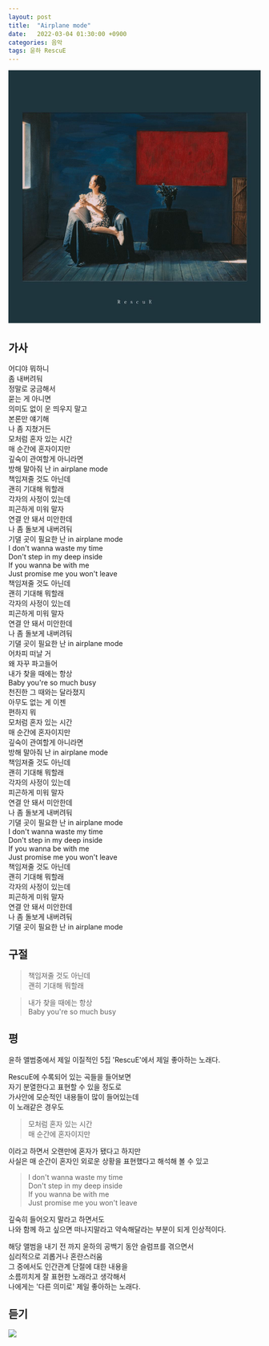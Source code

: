 ```yaml
---
layout: post
title:  "Airplane mode"
date:   2022-03-04 01:30:00 +0900
categories: 음악
tags: 윤하 RescuE
---
```

![RescuE](/assets/img/rescue-album-cover.jpg)

## 가사

어디야 뭐하니  
좀 내버려둬  
정말로 궁금해서  
묻는 게 아니면  
의미도 없이 운 띄우지 말고  
본론만 얘기해  
나 좀 지쳤거든  
모처럼 혼자 있는 시간  
매 순간에 혼자이지만  
깊숙이 관여할게 아니라면  
방해 말아줘 난 in airplane mode  
책임져줄 것도 아닌데  
괜히 기대해 뭐할래  
각자의 사정이 있는데  
피곤하게 미워 말자  
연결 안 돼서 미안한데  
나 좀 돌보게 내버려둬  
기댈 곳이 필요한 난 in airplane mode  
I don't wanna waste my time  
Don't step in my deep inside  
If you wanna be with me  
Just promise me you won't leave  
책임져줄 것도 아닌데  
괜히 기대해 뭐할래  
각자의 사정이 있는데  
피곤하게 미워 말자  
연결 안 돼서 미안한데  
나 좀 돌보게 내버려둬  
기댈 곳이 필요한 난 in airplane mode  
어차피 떠날 거  
왜 자꾸 파고들어  
내가 찾을 때에는 항상  
Baby you're so much busy  
천진한 그 때와는 달라졌지  
아무도 없는 게 이젠  
편하지 뭐  
모처럼 혼자 있는 시간  
매 순간에 혼자이지만  
깊숙이 관여할게 아니라면  
방해 말아줘 난 in airplane mode  
책임져줄 것도 아닌데  
괜히 기대해 뭐할래  
각자의 사정이 있는데  
피곤하게 미워 말자  
연결 안 돼서 미안한데  
나 좀 돌보게 내버려둬  
기댈 곳이 필요한 난 in airplane mode  
I don't wanna waste my time  
Don't step in my deep inside  
If you wanna be with me  
Just promise me you won't leave  
책임져줄 것도 아닌데  
괜히 기대해 뭐할래  
각자의 사정이 있는데  
피곤하게 미워 말자  
연결 안 돼서 미안한데  
나 좀 돌보게 내버려둬  
기댈 곳이 필요한 난 in airplane mode

## 구절

> 책임져줄 것도 아닌데  
> 괜히 기대해 뭐할래

> 내가 찾을 때에는 항상  
> Baby you're so much busy

## 평
윤하 앨범중에서 제일 이질적인 5집 'RescuE'에서 제일 좋아하는 노래다.  

RescuE에 수록되어 있는 곡들을 들어보면  
자기 분열한다고 표현할 수 있을 정도로  
가사안에 모순적인 내용들이 많이 들어있는데  
이 노래같은 경우도  

> 모처럼 혼자 있는 시간  
> 매 순간에 혼자이지만  

이라고 하면서 오랜만에 혼자가 됐다고 하지만  
사실은 매 순간이 혼자인 외로운 상황을 표현했다고 해석해 볼 수 있고

> I don't wanna waste my time  
> Don't step in my deep inside  
> If you wanna be with me  
> Just promise me you won't leave

깊숙히 들어오지 말라고 하면서도  
나와 함께 하고 싶으면 떠나지말라고 약속해달라는 부분이 되게 인상적이다.

해당 앨범을 내기 전 까지 윤하의 공백기 동안 슬럼프를 겪으면서  
심리적으로 괴롭거나 혼란스러움  
그 중에서도 인간관계 단절에 대한 내용을  
소름끼치게 잘 표현한 노래라고 생각해서  
나에게는 '다른 의미로' 제일 좋아하는 노래다.

## 듣기

![](https://www.youtube.com/watch?v=ZHIK_3-OW8w)